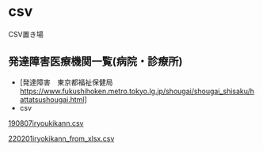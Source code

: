 # csv
CSV置き場

## 発達障害医療機関一覧(病院・診療所)
- [発達障害　東京都福祉保健局 https://www.fukushihoken.metro.tokyo.lg.jp/shougai/shougai_shisaku/hattatsushougai.html]
- csv

[190807iryoukikann.csv](190807iryoukikann.csv)

[220201iryokikann_from_xlsx.csv](220201iryokikann_from_xlsx.csv)
